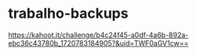 # trabalho-backups

https://kahoot.it/challenge/b4c24f45-a0df-4a6b-892a-ebc36c43780b_1720783184905?&uid=TWF0aGV1cw==
